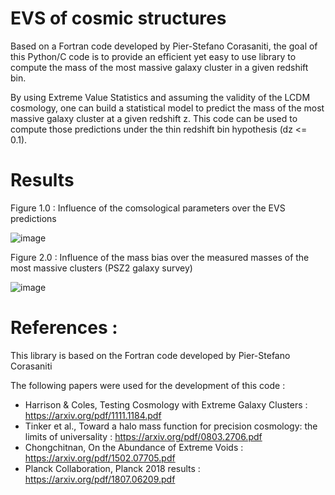 # EVS of cosmic structures
Based on a Fortran code developed by Pier-Stefano Corasaniti, the goal of this Python/C code is to provide an efficient yet easy to use library to compute the mass of the most massive galaxy cluster in a given redshift bin. 

By using Extreme Value Statistics and assuming the validity of the LCDM cosmology, one can build a statistical model to predict the mass of the most massive galaxy cluster at a given redshift z. This code can be used to compute those predictions under the thin redshift bin hypothesis (dz <= 0.1). 

# Results
Figure 1.0 : Influence of the comsological parameters over the EVS predictions

![image](https://user-images.githubusercontent.com/54234406/155146710-767388c7-648a-4891-b182-bfa92fca3831.png)

Figure 2.0 : Influence of the mass bias over the measured masses of the most massive clusters (PSZ2 galaxy survey)

![image](https://user-images.githubusercontent.com/54234406/155146511-e45218f3-01f1-41c1-a9c7-a31cedab74f7.png)

# References :
This library is based on the Fortran code developed by Pier-Stefano Corasaniti

The following papers were used for the development of this code :
- Harrison & Coles, Testing Cosmology with Extreme Galaxy Clusters : https://arxiv.org/pdf/1111.1184.pdf
- Tinker et al., Toward a halo mass function for precision cosmology: the limits of universality : https://arxiv.org/pdf/0803.2706.pdf
- Chongchitnan, On the Abundance of Extreme Voids : https://arxiv.org/pdf/1502.07705.pdf
- Planck Collaboration, Planck 2018 results : https://arxiv.org/pdf/1807.06209.pdf
